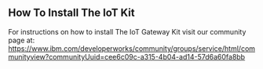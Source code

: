 ## How To Install The IoT Kit

For instructions on how to install The IoT Gateway Kit visit our community page at: https://www.ibm.com/developerworks/community/groups/service/html/communityview?communityUuid=cee6c09c-a315-4b04-ad14-57d6a60fa8bb
